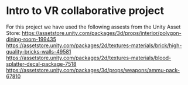# Intro to VR collaborative project

For this project we have used the following assests from the Unity Asset Store:
https://assetstore.unity.com/packages/3d/props/interior/polygon-dining-room-199435  
https://assetstore.unity.com/packages/2d/textures-materials/brick/high-quality-bricks-walls-49581  
https://assetstore.unity.com/packages/2d/textures-materials/blood-splatter-decal-package-7518  
https://assetstore.unity.com/packages/3d/props/weapons/ammu-pack-67810
